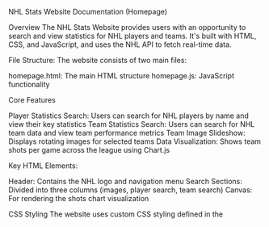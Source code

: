 NHL Stats Website Documentation (Homepage)

Overview
The NHL Stats Website provides users with an opportunity to search and view statistics for NHL players and teams. It's built with HTML, CSS, and JavaScript, and uses the NHL API to fetch real-time data.

File Structure: 
The website consists of two main files:

homepage.html: The main HTML structure
homepage.js: JavaScript functionality

Core Features

Player Statistics Search: Users can search for NHL players by name and view their key statistics
Team Statistics Search: Users can search for NHL team data and view team performance metrics
Team Image Slideshow: Displays rotating images for selected teams
Data Visualization: Shows team shots per game across the league using Chart.js


Key HTML Elements:

Header: Contains the NHL logo and navigation menu
Search Sections: Divided into three columns (images, player search, team search)
Canvas: For rendering the shots chart visualization

CSS Styling
The website uses custom CSS styling defined in the <style> section:

JavaScript Functionality

Key Functions:

fetchAllPlayers(): Gets player data from NHL API
fetchAllTeams(): Gets team data from NHL API
fetchStandings(): Gets standings data from NHL API


Search Functions:

searchPlayer(name): Searches and displays player statistics
searchTeam(name): Searches and displays team statistics

API Integration
The website integrates with the NHL API to fetch:

Player Data: https://api.nhle.com/stats/rest/en/skater/summary?limit=-1&cayenneExp=seasonId=20232024
Team Data: https://api.nhle.com/stats/rest/en/team/summary?limit=-1&cayenneExp=seasonId=20232024
Standings Data: https://api-web.nhle.com/v1/standings-season
Shots Data: https://api.nhle.com/stats/rest/en/team/summary?sort=shotsForPerGame&cayenneExp=seasonId=20232024%20and%20gameTypeId=2
